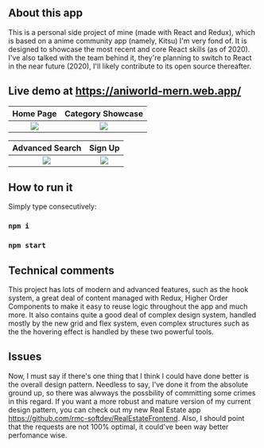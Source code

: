 ## About this app
This is a personal side project of mine (made with React and Redux), which is based on a anime community app (namely, Kitsu) I'm very fond of. It is designed to showcase the most recent and core React skills (as of 2020). I've also talked with the team behind it, they're planning to switch to React in the near future (2020), I'll likely contribute to its open source thereafter.

## Live demo at https://aniworld-mern.web.app/

Home Page            |  Category Showcase
:-------------------------:|:-------------------------:
![](https://i.ibb.co/GswL4gn/index.png)  |  ![](https://i.ibb.co/HzhgQS2/categories.png)

Advanced Search            |  Sign Up
:-------------------------:|:-------------------------:
![](https://i.ibb.co/hRZQWJn/advanced.png)  |  ![](https://i.ibb.co/ggvG5cJ/sign-up.png)

## How to run it

Simply type consecutively:

### `npm i`
### `npm start`

## Technical comments

This project has lots of modern and advanced features, such as the hook system, a great deal of content managed with Redux, Higher Order Components to make it easy to reuse logic throughout the app and much more. It also contains quite a good deal of complex design system, handled mostly by the new grid and flex system, even complex structures such as the the hovering effect is handled by these two powerful tools.

## Issues

Now, I must say if there's one thing that I think I could have done better is the overall design pattern. Needless to say, I've done it from the absolute ground up, so there was alwways the possbility of committing some crimes in this regard. If you want a more robust and mature version of my current design pattern, you can check out my new Real Estate app https://github.com/rmc-softdev/RealEstateFrontend. Also, I should point that the requests are not 100% optimal, it could've been way better perfomance wise.
